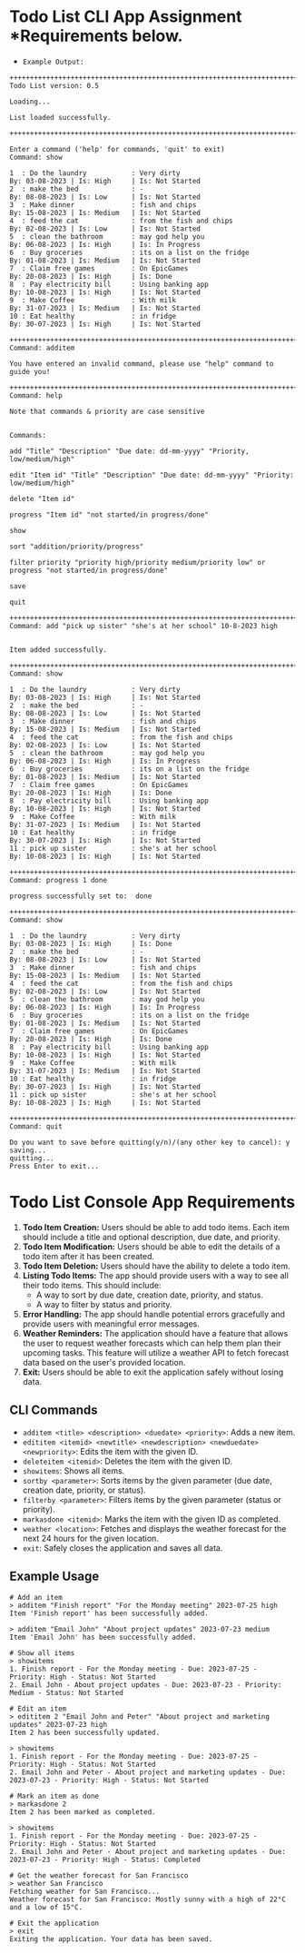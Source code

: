# Todo List CLI App Assignment *Requirements below.

- `Example Output:`
```shell
++++++++++++++++++++++++++++++++++++++++++++++++++++++++++++++++++++++++++++++++++++++++++++++++++++++++++++++++++
Todo List version: 0.5

Loading...

List loaded successfully.

++++++++++++++++++++++++++++++++++++++++++++++++++++++++++++++++++++++++++++++++++++++++++++++++++++++++++++++++++

Enter a command ('help' for commands, 'quit' to exit)
Command: show

1  : Do the laundry           : Very dirty                          By: 03-08-2023 | Is: High     | Is: Not Started
2  : make the bed             : -                                   By: 08-08-2023 | Is: Low      | Is: Not Started
3  : Make dinner              : fish and chips                      By: 15-08-2023 | Is: Medium   | Is: Not Started
4  : feed the cat             : from the fish and chips             By: 02-08-2023 | Is: Low      | Is: Not Started
5  : clean the bathroom       : may god help you                    By: 06-08-2023 | Is: High     | Is: In Progress
6  : Buy groceries            : its on a list on the fridge         By: 01-08-2023 | Is: Medium   | Is: Not Started
7  : Claim free games         : On EpicGames                        By: 20-08-2023 | Is: High     | Is: Done
8  : Pay electricity bill     : Using banking app                   By: 10-08-2023 | Is: High     | Is: Not Started
9  : Make Coffee              : With milk                           By: 31-07-2023 | Is: Medium   | Is: Not Started
10 : Eat healthy              : in fridge                           By: 30-07-2023 | Is: High     | Is: Not Started

++++++++++++++++++++++++++++++++++++++++++++++++++++++++++++++++++++++++++++++++++++++++++++++++++++++++++++++++++
Command: additem

You have entered an invalid command, please use "help" command to guide you!

++++++++++++++++++++++++++++++++++++++++++++++++++++++++++++++++++++++++++++++++++++++++++++++++++++++++++++++++++
Command: help

Note that commands & priority are case sensitive


Commands:

add "Title" "Description" "Due date: dd-mm-yyyy" "Priority, low/medium/high"

edit "Item id" "Title" "Description" "Due date: dd-mm-yyyy" "Priority: low/medium/high"

delete "Item id"

progress "Item id" "not started/in progress/done"

show

sort "addition/priority/progress"

filter priority "priority high/priority medium/priority low" or progress "not started/in progress/done"

save

quit

++++++++++++++++++++++++++++++++++++++++++++++++++++++++++++++++++++++++++++++++++++++++++++++++++++++++++++++++++
Command: add "pick up sister" "she's at her school" 10-8-2023 high


Item added successfully.

++++++++++++++++++++++++++++++++++++++++++++++++++++++++++++++++++++++++++++++++++++++++++++++++++++++++++++++++++
Command: show

1  : Do the laundry           : Very dirty                          By: 03-08-2023 | Is: High     | Is: Not Started
2  : make the bed             : -                                   By: 08-08-2023 | Is: Low      | Is: Not Started
3  : Make dinner              : fish and chips                      By: 15-08-2023 | Is: Medium   | Is: Not Started
4  : feed the cat             : from the fish and chips             By: 02-08-2023 | Is: Low      | Is: Not Started
5  : clean the bathroom       : may god help you                    By: 06-08-2023 | Is: High     | Is: In Progress
6  : Buy groceries            : its on a list on the fridge         By: 01-08-2023 | Is: Medium   | Is: Not Started
7  : Claim free games         : On EpicGames                        By: 20-08-2023 | Is: High     | Is: Done
8  : Pay electricity bill     : Using banking app                   By: 10-08-2023 | Is: High     | Is: Not Started
9  : Make Coffee              : With milk                           By: 31-07-2023 | Is: Medium   | Is: Not Started
10 : Eat healthy              : in fridge                           By: 30-07-2023 | Is: High     | Is: Not Started
11 : pick up sister           : she's at her school                 By: 10-08-2023 | Is: High     | Is: Not Started

++++++++++++++++++++++++++++++++++++++++++++++++++++++++++++++++++++++++++++++++++++++++++++++++++++++++++++++++++
Command: progress 1 done

progress successfully set to:  done

++++++++++++++++++++++++++++++++++++++++++++++++++++++++++++++++++++++++++++++++++++++++++++++++++++++++++++++++++
Command: show

1  : Do the laundry           : Very dirty                          By: 03-08-2023 | Is: High     | Is: Done
2  : make the bed             : -                                   By: 08-08-2023 | Is: Low      | Is: Not Started
3  : Make dinner              : fish and chips                      By: 15-08-2023 | Is: Medium   | Is: Not Started
4  : feed the cat             : from the fish and chips             By: 02-08-2023 | Is: Low      | Is: Not Started
5  : clean the bathroom       : may god help you                    By: 06-08-2023 | Is: High     | Is: In Progress
6  : Buy groceries            : its on a list on the fridge         By: 01-08-2023 | Is: Medium   | Is: Not Started
7  : Claim free games         : On EpicGames                        By: 20-08-2023 | Is: High     | Is: Done
8  : Pay electricity bill     : Using banking app                   By: 10-08-2023 | Is: High     | Is: Not Started
9  : Make Coffee              : With milk                           By: 31-07-2023 | Is: Medium   | Is: Not Started
10 : Eat healthy              : in fridge                           By: 30-07-2023 | Is: High     | Is: Not Started
11 : pick up sister           : she's at her school                 By: 10-08-2023 | Is: High     | Is: Not Started

++++++++++++++++++++++++++++++++++++++++++++++++++++++++++++++++++++++++++++++++++++++++++++++++++++++++++++++++++
Command: quit

Do you want to save before quitting(y/n)/(any other key to cancel): y
saving...
quitting...
Press Enter to exit...
```

# Todo List Console App Requirements

1. **Todo Item Creation:** Users should be able to add todo items. Each item should include a title and optional description, due date, and priority.
2. **Todo Item Modification:** Users should be able to edit the details of a todo item after it has been created.
3. **Todo Item Deletion:** Users should have the ability to delete a todo item.
4. **Listing Todo Items:** The app should provide users with a way to see all their todo items. This should include:
    - A way to sort by due date, creation date, priority, and status.
    - A way to filter by status and priority.
5. **Error Handling:** The app should handle potential errors gracefully and provide users with meaningful error messages.
6. **Weather Reminders:** The application should have a feature that allows the user to request weather forecasts which can help them plan their upcoming tasks. This feature will utilize a weather API to fetch forecast data based on the user's provided location.
7. **Exit:** Users should be able to exit the application safely without losing data.

## CLI Commands

- `additem <title> <description> <duedate> <priority>`: Adds a new item.
- `edititem <itemid> <newtitle> <newdescription> <newduedate> <newpriority>`: Edits the item with the given ID.
- `deleteitem <itemid>`: Deletes the item with the given ID.
- `showitems`: Shows all items.
- `sortby <parameter>`: Sorts items by the given parameter (due date, creation date, priority, or status).
- `filterby <parameter>`: Filters items by the given parameter (status or priority).
- `markasdone <itemid>`: Marks the item with the given ID as completed.
- `weather <location>`: Fetches and displays the weather forecast for the next 24 hours for the given location.
- `exit`: Safely closes the application and saves all data.

## Example Usage

```shell
# Add an item
> additem "Finish report" "For the Monday meeting" 2023-07-25 high
Item 'Finish report' has been successfully added.

> additem "Email John" "About project updates" 2023-07-23 medium
Item 'Email John' has been successfully added.

# Show all items
> showitems
1. Finish report - For the Monday meeting - Due: 2023-07-25 - Priority: High - Status: Not Started
2. Email John - About project updates - Due: 2023-07-23 - Priority: Medium - Status: Not Started

# Edit an item
> edititem 2 "Email John and Peter" "About project and marketing updates" 2023-07-23 high
Item 2 has been successfully updated.

> showitems
1. Finish report - For the Monday meeting - Due: 2023-07-25 - Priority: High - Status: Not Started
2. Email John and Peter - About project and marketing updates - Due: 2023-07-23 - Priority: High - Status: Not Started

# Mark an item as done
> markasdone 2
Item 2 has been marked as completed.

> showitems
1. Finish report - For the Monday meeting - Due: 2023-07-25 - Priority: High - Status: Not Started
2. Email John and Peter - About project and marketing updates - Due: 2023-07-23 - Priority: High - Status: Completed

# Get the weather forecast for San Francisco
> weather San Francisco
Fetching weather for San Francisco...
Weather forecast for San Francisco: Mostly sunny with a high of 22°C and a low of 15°C.

# Exit the application
> exit
Exiting the application. Your data has been saved.
